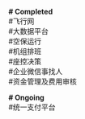 <b># Completed </b> <br>
#飞行网 <br>
#大数据平台 <br>
#空保运行 <br>
#机组排班 <br>
#座控决策 <br> 
#企业微信事找人 <br>
#资金管理及费用审核 <br>

<b># Ongoing</b><br>
#统一支付平台<br>
